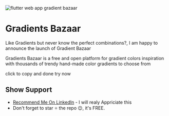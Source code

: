 ![flutter web app gradient bazaar](https://user-images.githubusercontent.com/55942632/74669868-0a87b480-51ce-11ea-871c-d314be710355.jpeg)

# Gradients Bazaar

Like Gradients but never know the perfect combinations?, I am happy to announce the launch of Gradient Bazaar

Gradients Bazaar is a free and open platform for gradient colors inspiration with thousands of trendy hand-made color gradients to choose from

click to copy and done try now

## Show Support
* [Recommend Me On LinkedIn](https://www.linkedin.com/in/lamsanskar/) - I will realy Appriciate this
* Don't forget to star ⭐ the repo 😉, it's FREE.
